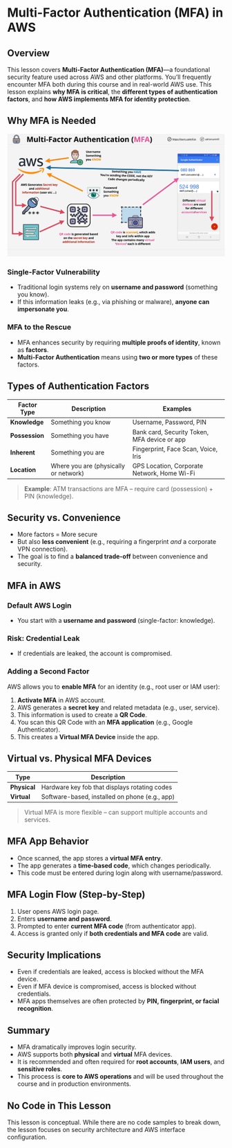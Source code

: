 # Multi-Factor Authentication (MFA) in AWS

## Overview

This lesson covers **Multi-Factor Authentication (MFA)**—a foundational security feature used across AWS and other platforms. You’ll frequently encounter MFA both during this course and in real-world AWS use. This lesson explains **why MFA is critical**, the **different types of authentication factors**, and **how AWS implements MFA for identity protection**.

## Why MFA is Needed

![alt text](./Images/image-2.png)

### Single-Factor Vulnerability

- Traditional login systems rely on **username and password** (something you know).
- If this information leaks (e.g., via phishing or malware), **anyone can impersonate you**.

### MFA to the Rescue

- MFA enhances security by requiring **multiple proofs of identity**, known as **factors**.
- **Multi-Factor Authentication** means using **two or more types** of these factors.

## Types of Authentication Factors

| Factor Type    | Description                           | Examples                                     |
| -------------- | ------------------------------------- | -------------------------------------------- |
| **Knowledge**  | Something you know                    | Username, Password, PIN                      |
| **Possession** | Something you have                    | Bank card, Security Token, MFA device or app |
| **Inherent**   | Something you are                     | Fingerprint, Face Scan, Voice, Iris          |
| **Location**   | Where you are (physically or network) | GPS Location, Corporate Network, Home Wi-Fi  |

> **Example**: ATM transactions are MFA – require card (possession) + PIN (knowledge).

## Security vs. Convenience

- More factors = More secure
- But also **less convenient** (e.g., requiring a fingerprint _and_ a corporate VPN connection).
- The goal is to find a **balanced trade-off** between convenience and security.

## MFA in AWS

### Default AWS Login

- You start with a **username and password** (single-factor: knowledge).

### Risk: Credential Leak

- If credentials are leaked, the account is compromised.

### Adding a Second Factor

AWS allows you to **enable MFA** for an identity (e.g., root user or IAM user):

1. **Activate MFA** in AWS account.
2. AWS generates a **secret key** and related metadata (e.g., user, service).
3. This information is used to create a **QR Code**.
4. You scan this QR Code with an **MFA application** (e.g., Google Authenticator).
5. This creates a **Virtual MFA Device** inside the app.

## Virtual vs. Physical MFA Devices

| Type         | Description                                    |
| ------------ | ---------------------------------------------- |
| **Physical** | Hardware key fob that displays rotating codes  |
| **Virtual**  | Software-based, installed on phone (e.g., app) |

> Virtual MFA is more flexible – can support multiple accounts and services.

## MFA App Behavior

- Once scanned, the app stores a **virtual MFA entry**.
- The app generates a **time-based code**, which changes periodically.
- This code must be entered during login along with username/password.

## MFA Login Flow (Step-by-Step)

1. User opens AWS login page.
2. Enters **username and password**.
3. Prompted to enter **current MFA code** (from authenticator app).
4. Access is granted only if **both credentials and MFA code** are valid.

## Security Implications

- Even if credentials are leaked, access is blocked without the MFA device.
- Even if MFA device is compromised, access is blocked without credentials.
- MFA apps themselves are often protected by **PIN, fingerprint, or facial recognition**.

## Summary

- MFA dramatically improves login security.
- AWS supports both **physical** and **virtual** MFA devices.
- It is recommended and often required for **root accounts**, **IAM users**, and **sensitive roles**.
- This process is **core to AWS operations** and will be used throughout the course and in production environments.

## No Code in This Lesson

This lesson is conceptual. While there are no code samples to break down, the lesson focuses on security architecture and AWS interface configuration.
